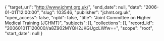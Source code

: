 {
  "target_url": "http://www.jchmt.org.uk/", 
  "end_date": null, 
  "date": "2006-01-01T12:00:00", 
  "slug": 103546, 
  "publisher": "jchmt.org.uk", 
  "open_access": false, 
  "npld": false, 
  "title": "Joint Committee on Higher Medical Training (JCHMT)", 
  "subjects": [], 
  "collections": [], 
  "record_id": "20060101T120000//a8Z902MYQH2JKGUgcLWfw==", 
  "scope": "root", 
  "start_date": null
}

